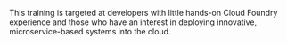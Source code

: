 This training is targeted at developers with little hands-on Cloud Foundry experience and those who have an interest in deploying innovative, microservice-based systems into the cloud.
